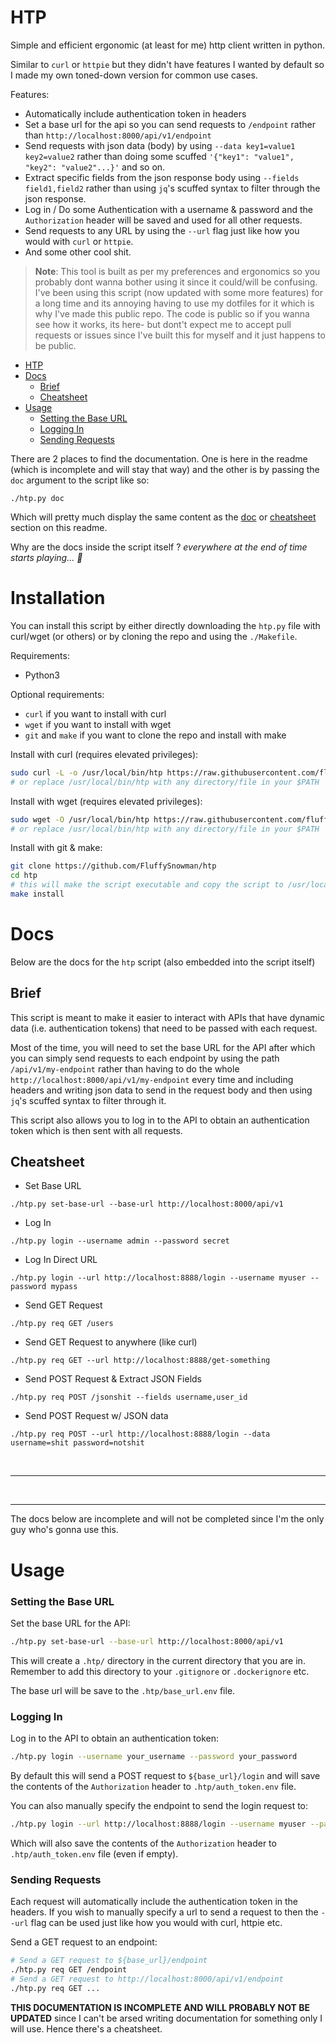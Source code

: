 # HTP 

Simple and efficient ergonomic (at least for me) http client written in python.

Similar to `curl` or `httpie` but they didn't have features I wanted by default
so I made my own toned-down version for common use cases.

Features:

- Automatically include authentication token in headers
- Set a base url for the api so you can send requests to `/endpoint` rather than
  `http://localhost:8000/api/v1/endpoint`
- Send requests with json data (body) by using `--data key1=value1 key2=value2`
  rather than doing some scuffed `'{"key1": "value1", "key2": "value2"...}'` and
  so on.
- Extract specific fields from the json response body using `--fields
  field1,field2` rather than using `jq`'s scuffed syntax to filter through the
  json response.
- Log in / Do some Authentication with a username & password and the
  `Authorization` header will be saved and used for all other requests.
- Send requests to any URL by using the `--url` flag just like how you would
  with `curl` or `httpie`. 
- And some other cool shit.

> **Note**: This tool is built as per my preferences and ergonomics so you
> probably dont wanna bother using it since it could/will be confusing. I've
> been using this script (now updated with some more features) for a long time
> and its annoying having to use my dotfiles for it which is why I've made this
> public repo. The code is public so if you wanna see how it works, its here-
> but dont't expect me to accept pull requests or issues since I've built this
> for myself and it just happens to be public. 

<!--toc:start-->
- [HTP](#htp)
- [Docs](#docs)
  - [Brief](#brief)
  - [Cheatsheet](#cheatsheet)
- [Usage](#usage)
    - [Setting the Base URL](#setting-the-base-url)
    - [Logging In](#logging-in)
    - [Sending Requests](#sending-requests)
<!--toc:end-->

There are 2 places to find the documentation. One is here in the readme (which
is incomplete and will stay that way) and the other is by passing the `doc`
argument to the script like so:

```shell 
./htp.py doc
```

Which will pretty much display the same content as the [doc](#doc) or
[cheatsheet](#cheatsheet) section on this readme.

Why are the docs inside the script itself ? *everywhere at the end of time
starts playing... 🫠*

# Installation

You can install this script by either directly downloading the `htp.py` file
with curl/wget (or others) or by cloning the repo and using the `./Makefile`.

Requirements: 

- Python3 

Optional requirements:

- `curl` if you want to install with curl 
- `wget` if you want to install with wget
- `git` and `make` if you want to clone the repo and install with make 

Install with curl (requires elevated privileges):

```bash
sudo curl -L -o /usr/local/bin/htp https://raw.githubusercontent.com/fluffysnowman/htp/master/htp.py && sudo chmod +x /usr/local/bin/htp
# or replace /usr/local/bin/htp with any directory/file in your $PATH
```

Install with wget (requires elevated privileges):

```bash
sudo wget -O /usr/local/bin/htp https://raw.githubusercontent.com/fluffysnowman/htp/master/htp.py && sudo chmod +x /usr/local/bin/htp
# or replace /usr/local/bin/htp with any directory/file in your $PATH
```

Install with git & make:

```bash
git clone https://github.com/FluffySnowman/htp 
cd htp 
# this will make the script executable and copy the script to /usr/local/bin/htp
make install 
```


# Docs 

Below are the docs for the `htp` script (also embedded into the script itself)

## Brief

This script is meant to make it easier to interact with APIs that have dynamic
data (i.e. authentication tokens) that need to be passed with each request.

Most of the time, you will need to set the base URL for the API after which you
can simply send requests to each endpoint by using the path
`/api/v1/my-endpoint` rather than having to do the whole
`http://localhost:8000/api/v1/my-endpoint` every time and including headers and
writing json data to send in the request body and then using `jq`'s scuffed
syntax to filter through it.

This script also allows you to log in to the API to obtain an authentication
token which is then sent with all requests.

## Cheatsheet

- Set Base URL

`./htp.py set-base-url --base-url http://localhost:8000/api/v1`

- Log In 

`./htp.py login --username admin --password secret`

- Log In Direct URL 

`./htp.py login --url http://localhost:8888/login --username myuser --password mypass`

- Send GET Request 

`./htp.py req GET /users`

- Send GET Request to anywhere (like curl) 

`./htp.py req GET --url http://localhost:8888/get-something`

- Send POST Request & Extract JSON Fields 

`./htp.py req POST /jsonshit --fields username,user_id`

- Send POST Request w/ JSON data

`./htp.py req POST --url http://localhost:8888/login --data username=shit password=notshit`

<br /> 
<hr /> 
<br />
<hr /> 

The docs below are incomplete and will not be completed since I'm the only guy who's
gonna use this.

# Usage 

### Setting the Base URL

Set the base URL for the API:

```sh
./htp.py set-base-url --base-url http://localhost:8000/api/v1
```

This will create a `.htp/` directory in the current directory that you are in.
Remember to add this directory to your `.gitignore` or `.dockerignore` etc.

The base url will be save to the `.htp/base_url.env` file.

### Logging In

Log in to the API to obtain an authentication token:

```sh
./htp.py login --username your_username --password your_password
```

By default this will send a POST request to `${base_url}/login` and will save
the contents of the `Authorization` header to `.htp/auth_token.env` file.

You can also manually specify the endpoint to send the login request to:

```sh
./htp.py login --url http://localhost:8888/login --username myuser --password mypass
```

Which will also save the contents of the `Authorization` header to
`.htp/auth_token.env` file (even if empty).

### Sending Requests

Each request will automatically include the authentication token in the headers.
If you wish to manually specify a url to send a request to then the `--url` flag
can be used just like how you would with curl, httpie etc.

Send a GET request to an endpoint:

```sh
# Send a GET request to ${base_url}/endpoint 
./htp.py req GET /endpoint
# Send a GET request to http://localhost:8000/api/v1/endpoint 
./htp.py req GET ...
```

**THIS DOCUMENTATION IS INCOMPLETE AND WILL PROBABLY NOT BE UPDATED** since I
can't be arsed writing documentation for something only I will use. Hence
there's a cheatsheet.

<!-- AI GENERATED SLOP BELOW -->
<!-- AI GENERATED SLOP BELOW -->
<!-- AI GENERATED SLOP BELOW -->
<!-- Send a POST request with data: -->

<!-- ```sh -->
<!-- ./htp.py req POST /endpoint --data key1=value1 key2=value2 -->
<!-- ``` -->

<!-- Extract specific fields from the response: -->

<!-- ```sh -->
<!-- ./htp.py req GET /endpoint --fields field1,field2 -->
<!-- ``` -->

<!-- ### Examples -->

<!-- 1. **Set the Base URL** -->

<!--     ```sh -->
<!--     ./htp.py set-base-url --base-url http://api.example.com -->
<!--     ``` -->

<!-- 2. **Log In** -->

<!--     ```sh -->
<!--     ./htp.py login --username admin --password secret -->
<!--     ``` -->

<!-- 3. **Send a GET Request** -->

<!--     ```sh -->
<!--     ./htp.py req GET /users -->
<!--     ``` -->

<!-- 4. **Send a POST Request with Data** -->

<!--     ```sh -->
<!--     ./htp.py req POST /users --data name=John age=30 -->
<!--     ``` -->

<!-- 5. **Extract Specific Fields from the Response** -->

<!--     ```sh -->
<!--     ./htp.py req GET /users --fields id,name -->
<!--     ``` -->

<!-- ### Cheatsheet -->

<!-- - **Set Base URL:** `./htp.py set-base-url --base-url <URL>` -->
<!-- - **Log In:** `./htp.py login --username <USERNAME> --password <PASSWORD>` -->
<!-- - **Send GET Request:** `./htp.py req GET <ENDPOINT>` -->
<!-- - **Send POST Request:** `./htp.py req POST <ENDPOINT> --data <KEY=VALUE>...` -->
<!-- - **Extract Fields:** `./htp.py req <METHOD> <ENDPOINT> --fields <FIELD1,FIELD2,...>` -->

<!-- """ -->


